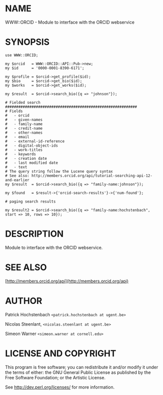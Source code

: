 # NAME

WWW::ORCID - Module to interface with the ORCID webservice

# SYNOPSIS

    use WWW::ORCID;

    my $orcid   = WWW::ORCID::API::Pub->new;
    my $id      = '0000-0001-8390-6171';

    my $profile = $orcid->get_profile($id);
    my $bio     = $orcid->get_bio($id);
    my $works   = $orcid->get_works($id);

    my $result  = $orcid->search_bio({q => "johnson"});

    # Fielded search
    ############################################################
    # Fields
    #   - orcid
    #   - given-names
    #   - family-name
    #   - credit-name
    #   - other-names
    #   - email
    #   - external-id-reference
    #   - digital-object-ids
    #   - work-titles
    #   - keywords
    #   - creation date
    #   - last modified date
    #   - text
    # The query string follow the Lucene query syntax
    # See also: http://members.orcid.org/api/tutorial-searching-api-12-and-earlier
    my $result  = $orcid->search_bio({q => "family-name:johnson"});

    my $found   = $result->{'orcid-search-results'}->{'num-found'};

    # paging search results

    my $result2 = $orcid->search_bio({q => "family-name:hochstenbach", start => 10, rows => 10});

# DESCRIPTION

Module to interface with the ORCID webservice.

# SEE ALSO

[http://members.orcid.org/api](http://members.orcid.org/api)

# AUTHOR

Patrick Hochstenbach `<patrick.hochstenbach at ugent.be>`

Nicolas Steenlant, `<nicolas.steenlant at ugent.be>`

Simeon Warner `<simeon.warner at cornell.edu>`

# LICENSE AND COPYRIGHT

This program is free software; you can redistribute it and/or modify it
under the terms of either: the GNU General Public License as published
by the Free Software Foundation; or the Artistic License.

See http://dev.perl.org/licenses/ for more information.
